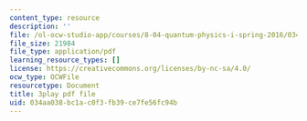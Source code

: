 ```yaml
---
content_type: resource
description: ''
file: /ol-ocw-studio-app/courses/8-04-quantum-physics-i-spring-2016/034aa038bc1ac0f3fb39ce7fe56fc94b_Mh8vUEStCQ8.pdf
file_size: 21984
file_type: application/pdf
learning_resource_types: []
license: https://creativecommons.org/licenses/by-nc-sa/4.0/
ocw_type: OCWFile
resourcetype: Document
title: 3play pdf file
uid: 034aa038-bc1a-c0f3-fb39-ce7fe56fc94b
---
```

